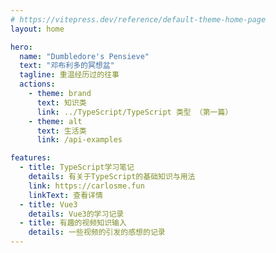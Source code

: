 ```yaml
---
# https://vitepress.dev/reference/default-theme-home-page
layout: home

hero:
  name: "Dumbledore's Pensieve"
  text: "邓布利多的冥想盆"
  tagline: 重温经历过的往事
  actions:
    - theme: brand
      text: 知识类
      link: ../TypeScript/TypeScript 类型 （第一篇）
    - theme: alt
      text: 生活类
      link: /api-examples

features:
  - title: TypeScript学习笔记
    details: 有关于TypeScript的基础知识与用法
    link: https://carlosme.fun
    linkText: 查看详情
  - title: Vue3
    details: Vue3的学习记录
  - title: 有趣的视频知识输入
    details: 一些视频的引发的感想的记录
---
```


